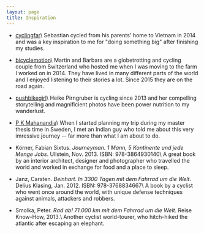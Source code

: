 ```yaml
---
layout: page
title: Inspiration
---
```


* [cyclingfar](https://cyclingfar.wordpress.com/)\\
Sebastian cycled from his parents' home to Vietnam in 2014 and was a key inspiration to me for "doing something big" after finishing my studies.

* [bicyclemotion](https://bicyclemotion.ch/)\\
Martin and Barbara are a globetrotting and cycling couple from Switzerland who hosted me when I was moving to the farm I worked on in 2014. They have lived in many different parts of the world and I enjoyed listening to their stories a lot. Since 2015 they are on the road again.

* [pushbikegirl](http://www.pushbikegirl.com/)\\
Heike Pirngruber is cycling since 2013 and her compelling storytelling and magnificient photos have been power nutrition to my wanderlust.

* [P K Mahanandia](http://www.bbc.com/news/av/world-39029587/the-man-who-cycled-from-india-to-sweden-for-love)\\
When I started planning my trip during my master thesis time in Sweden, I met an Indian guy who told me about this very imressive journey -- far more than what I am about to do.

* Körner, Fabian Sixtus. *Journeyman. 1 Mann, 5 Kontinente und jede Menge Jobs*. Ullstein, Nov. 2013. ISBN: 978-3864930140\\
A great book by an interior architect, designer and photographer who travelled the world and worked in exchange for food and a place to sleep.

* Janz, Carsten. *Beinhart. In 3300 Tagen mit dem Fahrrad um die Welt*. Delius Klasing, Jan. 2012. ISBN: 978-3768834667\\
A book by a cyclist who went once around the world, with unique defense techniques against animals, attackers and robbers.

* Smolka, Peter. *Rad ab! 71.000 km mit dem Fahrrad um die Welt*. Reise Know-How, 2013.\\
Another cyclist world-tourer, who hitch-hiked the atlantic after escaping an elephant.
